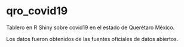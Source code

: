 # qro_covid19
Tablero en R Shiny sobre covid19 en el estado de Querétaro México.

Los datos fueron obtenidos de las fuentes oficiales de datos abiertos.
